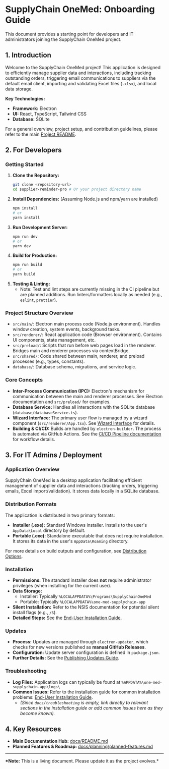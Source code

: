 # SupplyChain OneMed: Onboarding Guide

This document provides a starting point for developers and IT administrators joining the SupplyChain OneMed project.

## 1. Introduction

Welcome to the SupplyChain OneMed project! This application is designed to efficiently manage supplier data and interactions, including tracking outstanding orders, triggering email communications to suppliers via the default email client, importing and validating Excel files (`.xlsx`), and local data storage.

**Key Technologies:**

- **Framework:** Electron
- **UI:** React, TypeScript, Tailwind CSS
- **Database:** SQLite

For a general overview, project setup, and contribution guidelines, please refer to the main [Project README](./README.md).

## 2. For Developers

### Getting Started

1.  **Clone the Repository:**
    ```bash
    git clone <repository-url>
    cd supplier-reminder-pro # Or your project directory name
    ```
2.  **Install Dependencies:** (Assuming Node.js and npm/yarn are installed)
    ```bash
    npm install
    # or
    yarn install
    ```
3.  **Run Development Server:**
    ```bash
    npm run dev
    # or
    yarn dev
    ```
4.  **Build for Production:**
    ```bash
    npm run build
    # or
    yarn build
    ```
5.  **Testing & Linting:**
    - Note: Test and lint steps are currently missing in the CI pipeline but are planned additions. Run linters/formatters locally as needed (e.g., `eslint`, `prettier`).

### Project Structure Overview

- `src/main/`: Electron main process code (Node.js environment). Handles window creation, system events, background tasks.
- `src/renderer/`: React application code (Browser environment). Contains UI components, state management, etc.
- `src/preload/`: Scripts that run before web pages load in the renderer. Bridges main and renderer processes via contextBridge.
- `src/shared/`: Code shared between main, renderer, and preload processes (e.g., types, constants).
- `database/`: Database schema, migrations, and service logic.

### Core Concepts

- **Inter-Process Communication (IPC):** Electron's mechanism for communication between the main and renderer processes. See Electron documentation and `src/preload/` for examples.
- **Database Service:** Handles all interactions with the SQLite database (`database/databaseService.ts`).
- **Wizard Interface:** The primary user flow is managed by a wizard component (`src/renderer/App.tsx`). See [Wizard Interface](./features/wizard-interface.md) for details.
- **Building & CI/CD:** Builds are handled by `electron-builder`. The process is automated via GitHub Actions. See the [CI/CD Pipeline documentation](./development/ci-cd-pipeline.md) for workflow details.

## 3. For IT Admins / Deployment

### Application Overview

SupplyChain OneMed is a desktop application facilitating efficient management of supplier data and interactions (tracking orders, triggering emails, Excel import/validation). It stores data locally in a SQLite database.

### Distribution Formats

The application is distributed in two primary formats:

- **Installer (.exe):** Standard Windows installer. Installs to the user's `AppData\Local` directory by default.
- **Portable (.exe):** Standalone executable that does not require installation. It stores its data in the user's `AppData\Roaming` directory.

For more details on build outputs and configuration, see [Distribution Options](./distribution/DISTRIBUTION-OPTIONS.md).

### Installation

- **Permissions:** The standard installer does **not** require administrator privileges (when installing for the current user).
- **Data Storage:**
  - Installer: Typically `%LOCALAPPDATA%\Programs\SupplyChainOneMed`
  - Portable: Typically `%LOCALAPPDATA%\one-med-supplychain-app`
- **Silent Installation:** Refer to the NSIS documentation for potential silent install flags (e.g., `/S`).
- **Detailed Steps:** See the [End-User Installation Guide](./installation/end-user-installation.md).

### Updates

- **Process:** Updates are managed through `electron-updater`, which checks for new versions published as **manual GitHub Releases**.
- **Configuration:** Update server configuration is defined in `package.json`.
- **Further Details:** See the [Publishing Updates Guide](./development/publishing-updates.md).

### Troubleshooting

- **Log Files:** Application logs can typically be found at `%APPDATA%\one-med-supplychain-app\logs\`
- **Common Issues:** Refer to the installation guide for common installation problems: [End-User Installation Guide](./installation/end-user-installation.md).
  - _(Since `docs/troubleshooting` is empty, link directly to relevant sections in the installation guide or add common issues here as they become known)._

## 4. Key Resources

- **Main Documentation Hub:** [docs/README.md](./README.md)
- **Planned Features & Roadmap:** [docs/planning/planned-features.md](./planning/planned-features.md)

---

**\*Note:** This is a living document. Please update it as the project evolves.\*
